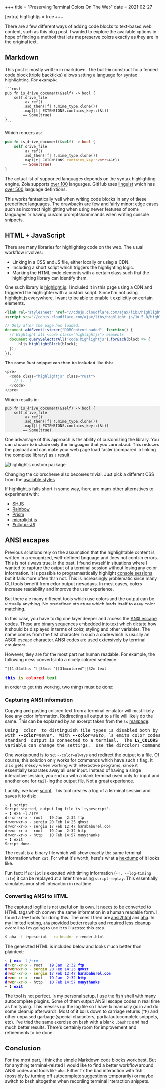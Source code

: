 +++
title = "Preserving Terminal Colors On The Web"
date = 2021-02-27

[extra]
highlightjs = true
+++

There are a few different ways of adding code blocks to text-based web content, such as this blog post. I wanted to explore the available options in hope of finding a method that lets me preserve colors exactly as they are in the original text.

## Markdown

This post is mostly written in markdown. The built-in construct for a fenced code block (triple backticks) allows setting a language for syntax highlighting. For example:

<pre><code>```rust
pub fn is_drive_document(&self) -> bool {
    self.drive_file
        .as_ref()
        .and_then(|f| f.mime_type.clone())
        .map(|t| EXTENSIONS.contains_key::<str>(&t))
        == Some(true)
}
```
</code></pre>

Which renders as:

```rust
pub fn is_drive_document(&self) -> bool {
    self.drive_file
        .as_ref()
        .and_then(|f| f.mime_type.clone())
        .map(|t| EXTENSIONS.contains_key::<str>(&t))
        == Some(true)
}
```

The actual list of supported languages depends on the syntax highlighting engine. Zola supports [over 100](https://www.getzola.org/documentation/content/syntax-highlighting/) languages. GitHub uses [linguist](https://github.com/github/linguist) which has [over 500](https://github.com/github/linguist/blob/master/lib/linguist/languages.yml) language definitions.

This works fantastically well when writing code blocks in any of these predefined languages. The drawbacks are few and fairly minor: edge cases such as incorrect highlighting when using newer features of some languages or having custom prompts/commands when writing console snippets.

## HTML + JavaScript

There are many libraries for highlighting code on the web. The usual workflow involves:

- Linking in a CSS and JS file, either locally or using a CDN.
- Including a short script which triggers the highlighting logic.
- Marking the HTML code elements with a certain class such that the highlighting library can identify them.

One such library is [highlight.js](https://highlightjs.org). I included it in this page using a CDN and triggered the highlighter with a custom script. Since I'm not using highlight.js everywhere, I want to be able to enable it explicitly on certain elements.

```html
<link rel="stylesheet" href="//cdnjs.cloudflare.com/ajax/libs/highlight.js/10.5.0/styles/default.min.css">
<script src="//cdnjs.cloudflare.com/ajax/libs/highlight.js/10.5.0/highlight.min.js"></script>
```

```js
// Only after the page has loaded.
document.addEventListener("DOMContentLoaded", function() {
  // Highlight all <code class="highlightjs"> elements
  document.querySelectorAll('code.highlightjs').forEach(block => {
      hljs.highlightBlock(block);
  });
});
```

The same Rust snippet can then be included like this:

```rust
<pre>
  <code class="highlightjs" class="rust">
    // [...]
  </code>
</pre>
```

Which results in:

<pre style="background:#f0f0f0;"><code class="highlightjs" class="rust">pub fn is_drive_document(&self) -> bool {
    self.drive_file
        .as_ref()
        .and_then(|f| f.mime_type.clone())
        .map(|t| EXTENSIONS.contains_key::<str>(&t))
        == Some(true)
</code></pre>

One advantage of this approach is the ability of customizing the library. You can choose to include only the languages that you care about. This reduces the payload and can make your web page load faster (compared to linking the complete library) as a result.

![highlightjs custom package](highlightjs-custom-package.jpg)

Changing the colorscheme also becomes trivial. Just pick a different CSS from the [available styles](https://github.com/highlightjs/highlight.js/tree/master/src/styles).

If highlight.js falls short in some way, there are many other alternatives to experiment with:

* [SHJS](http://shjs.sourceforge.net)
* [Rainbow](https://craig.is/making/rainbows)
* [Prism](https://prismjs.com)
* [microlight.js](https://github.com/asvd/microlight)
* [EnlighterJS](https://github.com/EnlighterJS/EnlighterJS)

## ANSI escapes

Previous solutions rely on the assumption that the highlightable content is written in a recognized, well-defined language and does not contain errors. This is not always true. In the past, I found myself in situations where I wanted to capture the output of a terminal session without losing any color information. It is possible to programmatically highlight [console sessions](https://github.com/github/linguist/blob/b2834449f1dd9dd9b76652092bad9fc593f687d3/lib/linguist/languages.yml#L5314) but it fails more often than not. This is increasingly problematic since many CLI tools benefit from color output nowadays. In most cases, colors increase readability and improve the user experience.

But there are many different tools which use colors and the output can be virtually anything. No predefined structure which lends itself to easy color matching.

In this case, you have to dig one layer deeper and access the [ANSI escape codes](https://en.wikipedia.org/wiki/ANSI_escape_code). These are binary sequences embedded into text which dictate how it should be displayed in terms of color, styling and other variables. The name comes from the first character in such a code which is usually an ASCII escape character. ANSI codes are used extensively by terminal emulators.

However, they are for the most part not human readable. For example, the following mess converts into a nicely colored sentence:

```
^[[1;34mthis ^[[33mis ^[[31mcolored^[[32m text
```

<pre>
<span style="font-weight:bold;color:blue;">this </span><span style="font-weight:bold;color:olive;">is </span><span style="font-weight:bold;color:red;">colored</span><span style="font-weight:bold;color:green;"> text
</span></pre>

In order to get this working, two things must be done:

### Capturing ANSI information

Copying and pasting colored text from a terminal emulator will most likely lose any color information. Redirecting all output to a file will likely do the same. This can be explained by an excerpt taken from the `ls` [manpage](https://man7.org/linux/man-pages/man1/ls.1.html):

<pre>Using  color  to distinguish file types is disabled both by default and
with <b>--color</b>=<i>never</i>.  With <b>--color</b>=<i>auto</i>, ls emits color codes only  when
standard  output is connected to a terminal.  The <b>LS_COLORS</b> environment
variable can change the settings.  Use the dircolors command to set it.</pre>

One workaround is to set `--color=always` and redirect the output to a file. Of course, this solution only works for commands which have such a flag. It also gets messy when working with interactive programs, since it essentially separates away all user input. Instead of having a single interactive session, you end up with a blank terminal used only for input and another one for `tail`-ing the output file. Not a great experience.

Luckily, we have [script](https://man7.org/linux/man-pages/man1/script.1.html). This tool creates a log of a terminal session and saves it to disk:

```
~ ❱ script
Script started, output log file is 'typescript'.
~ ❱ exa -l /srv
dr-xr-xr-x - root   19 Jan  2:32 ftp
drwxrwxr-x - sergiu 20 Feb 14:25 ghost
drwxr-xr-x - sergiu 17 Feb 12:47 harababurel.com
drwxr-xr-x - root   19 Jan  2:32 http
drwxr-xr-x - http   10 Feb 14:57 manythanks
~ ❱ exit
Script done.
```

The result is a binary file which will show exactly the same terminal information when `cat`. For what it's worth, here's what a [hexdump](typescript-hexdump.html) of it looks like.

Fun fact: if `script` is executed with timing information (`-T, --log-timing file`) it can be replayed at a later time using `script-replay`. This essentially simulates your shell interaction in real time.

### Converting ANSI to HTML

The captured logfile is not useful on its own. It needs to be converted to HTML tags which convey the same information in a human readable form. I found a few tools for doing this. The ones I tried are [ansi2html](https://github.com/pycontribs/ansi2html) and [aha](https://github.com/theZiz/aha). In my limited testing, `aha` provided better results and required less cleanup overall so I'm going to use it to illustrate this step.

```bash
$ aha -f typescript --no-header > render.html
```

The generated HTML is included below and looks much better than plaintext:
<pre><code><span style="font-weight:bold;">~</span> ❱ <span style="font-weight:bold;color:blue;">exa</span> <span style="color:#005fd7;">-l /srv</span>
<span style="color:dimgray;"></span><span style="color:dimgray;"></span><span style="font-weight:bold;color:blue;">d</span><span style="font-weight:bold;color:olive;">r</span><span style="color:#808080;">-</span><span style="font-weight:bold;color:green;">x</span><span style="color:olive;">r</span><span style="color:#808080;">-</span><span style="color:green;">x</span><span style="color:olive;">r</span><span style="color:#808080;">-</span><span style="color:green;">x</span> <span style="color:#808080;">-</span> root   <span style="color:blue;">19 Jan  2:32</span> <span style="font-weight:bold;color:blue;">ftp</span>
<span style="font-weight:bold;color:blue;">d</span><span style="font-weight:bold;color:olive;">r</span><span style="font-weight:bold;color:red;">w</span><span style="font-weight:bold;color:green;">x</span><span style="color:olive;">r</span><span style="color:red;">w</span><span style="color:green;">x</span><span style="color:olive;">r</span><span style="color:#808080;">-</span><span style="color:green;">x</span> <span style="color:#808080;">-</span> <span style="font-weight:bold;color:olive;">sergiu</span> <span style="color:blue;">20 Feb 14:25</span> <span style="font-weight:bold;color:blue;">ghost</span>
<span style="font-weight:bold;color:blue;">d</span><span style="font-weight:bold;color:olive;">r</span><span style="font-weight:bold;color:red;">w</span><span style="font-weight:bold;color:green;">x</span><span style="color:olive;">r</span><span style="color:#808080;">-</span><span style="color:green;">x</span><span style="color:olive;">r</span><span style="color:#808080;">-</span><span style="color:green;">x</span> <span style="color:#808080;">-</span> <span style="font-weight:bold;color:olive;">sergiu</span> <span style="color:blue;">17 Feb 12:47</span> <span style="font-weight:bold;color:blue;">harababurel.com</span>
<span style="font-weight:bold;color:blue;">d</span><span style="font-weight:bold;color:olive;">r</span><span style="font-weight:bold;color:red;">w</span><span style="font-weight:bold;color:green;">x</span><span style="color:olive;">r</span><span style="color:#808080;">-</span><span style="color:green;">x</span><span style="color:olive;">r</span><span style="color:#808080;">-</span><span style="color:green;">x</span> <span style="color:#808080;">-</span> root   <span style="color:blue;">19 Jan  2:32</span> <span style="font-weight:bold;color:blue;">http</span>
<span style="font-weight:bold;color:blue;">d</span><span style="font-weight:bold;color:olive;">r</span><span style="font-weight:bold;color:red;">w</span><span style="font-weight:bold;color:green;">x</span><span style="color:olive;">r</span><span style="color:#808080;">-</span><span style="color:green;">x</span><span style="color:olive;">r</span><span style="color:#808080;">-</span><span style="color:green;">x</span> <span style="color:#808080;">-</span> http   <span style="color:blue;">10 Feb 14:57</span> <span style="font-weight:bold;color:blue;">manythanks</span>
<span style="font-weight:bold;">~</span> ❱ <span style="font-weight:bold;color:blue;">exit</span>
</code></pre>

The tool is not perfect. In my personal setup, I use the [fish](https://fishshell.com) shell with many autocomplete plugins. Some of them output ANSII escape codes in real time as I'm typing. This messes up the log file so I have to manually go in and do some cleanup afterwards. Most of it boils down to carriage returns (`^M`) and other unparsed garbage (special characters, partial autocomplete snippets, etc). I've tried the same exercise on bash with a blank `.bashrc` and had much better results. There's certainly room for improvement and refinements to be done.

## Conclusion

For the most part, I think the simple Markdown code blocks work best. But for anything terminal-related I would like to find a better workflow around ANSI codes and tools like `aha`. Either fix the bad interaction with fish (possibly by turning off autocomplete suggestions temporarily) or maybe switch to bash altogether when recording terminal interaction snippets.
